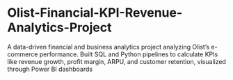 # Olist-Financial-KPI-Revenue-Analytics-Project
A data-driven financial and business analytics project analyzing Olist’s e-commerce performance. Built SQL and Python pipelines to calculate KPIs like revenue growth, profit margin, ARPU, and customer retention, visualized through Power BI dashboards
